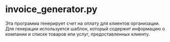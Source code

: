 # invoice_generator.py

 Эта программа генерирует счет на оплату для клиентов организации. Для генерации используется шаблон, который содержит информацию о компании и списке товаров или услуг, предоставленных клиенту.
